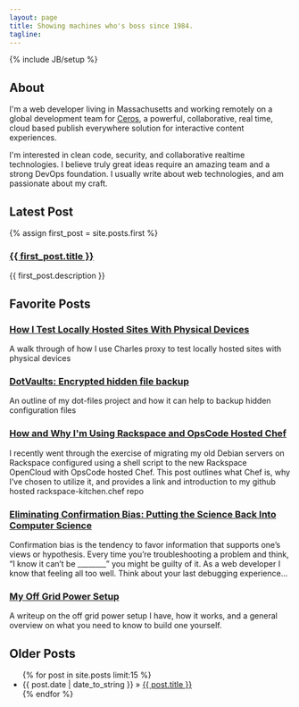 ```yaml
---
layout: page
title: Showing machines who's boss since 1984.
tagline:
---
```

{% include JB/setup %}

## About
I'm a web developer living in Massachusetts and working remotely on a global development team for [Ceros](http://www.ceros.com), a powerful, collaborative, real time, cloud based publish everywhere solution for interactive content experiences.

I'm interested in clean code, security, and collaborative realtime technologies. I believe truly great ideas require an amazing team and a strong DevOps foundation.  I usually write about web technologies, and am passionate about my craft.


## Latest Post
{% assign first_post = site.posts.first %}
### <a href="{{ BASE_PATH }}{{ first_post.url }}">{{ first_post.title }}</a>
{{ first_post.description }}

## Favorite Posts

### <a href="http://mattsurabian.github.io/how-i-test-locally-hosted-sites-with-physical-devices/">How I Test Locally Hosted Sites With Physical Devices</a>
A walk through of how I use Charles proxy to test locally hosted sites with physical devices

### <a href="http://mattsurabian.github.io/dot-vaults-encrypted-hidden-file-backup/">DotVaults: Encrypted hidden file backup</a>
An outline of my dot-files project and how it can help to backup hidden configuration files

### <a href="http://mattsurabian.github.io/how-and-why-im-using-rackspace-and-opscode-hosted-chef/">How and Why I'm Using Rackspace and OpsCode Hosted Chef</a>
I recently went through the exercise of migrating my old Debian servers on Rackspace configured using a shell script to the new Rackspace OpenCloud with OpsCode hosted Chef. This post outlines what Chef is, why I’ve chosen to utilize it, and provides a link and introduction to my github hosted rackspace-kitchen.chef repo

### <a href="http://mattsurabian.github.io/eliminating-confirmation-bias-putting-the-science-back-into-computer-science/">Eliminating Confirmation Bias: Putting the Science Back Into Computer Science</a>
Confirmation bias is the tendency to favor information that supports one’s views or hypothesis. Every time you’re troubleshooting a problem and think, “I know it can’t be ________” you might be guilty of it. As a web developer I know that feeling all too well. Think about your last debugging experience...

### <a href="">My Off Grid Power Setup</a>
A writeup on the off grid power setup I have, how it works, and a general overview on what you need to know to build one yourself.


## Older Posts

<ul class="posts">
  {% for post in site.posts limit:15 %}
    <li><span>{{ post.date | date_to_string }}</span> &raquo; <a href="{{ BASE_PATH }}{{ post.url }}">{{ post.title }}</a></li>
  {% endfor %}
</ul>
